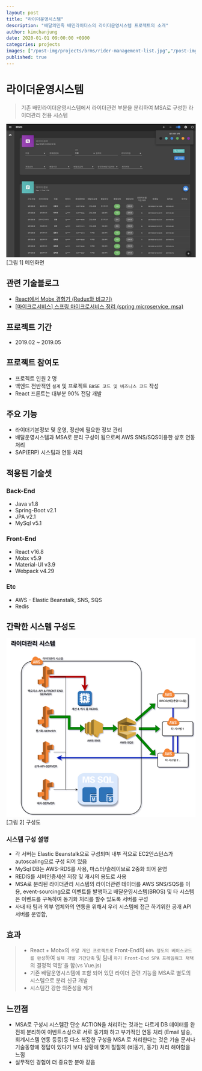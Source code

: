 ```yaml
---
layout: post
title: "라이더운영시스템"
description: "배달의민족 배민라이더스의 라이더운영시스템 프로젝트의 소개"
author: kimchanjung
date: 2020-01-01 09:00:00 +0900
categories: projects
images: ["/post-img/projects/brms/rider-management-list.jpg","/post-img/projects/brms/brms-architecture.png"]
published: true
---
```


# 라이더운영시스템

> 기존 배민라이더운영시스템에서 라이더관련 부분을 분리하여 MSA로 구성한 라이더관리 전용 시스템

![bros-main](/post-img/projects/brms/rider-management-list.jpg)
[그림 1] 메인화면

## 관련 기술블로그
- [React에서 Mobx 경험기 (Redux와 비교기)](https://woowabros.github.io/experience/2019/01/02/kimcj-react-mobx.html)
- [[마이크로서비스] 스프링 마이크로서비스 정리 (spring microservice, msa)](/tech/2020/05/06/spring-microservice-summary.html)

## 프로젝트 기간
- 2019.02 ~ 2019.05

## 프로젝트 참여도
- 프로젝트 인원 2 명
- 백엔드 전반적인 `설계` 및 프로젝트 `BASE 코드 및 비즈니스 코드` 작성
- React 프론트는 대부분 90% 전담 개발

## 주요 기능
- 라이더기본정보 및 운영, 정산에 필요한 정보 관리
- 배달운영시스템과 MSA로 분리 구성이 됨으로써 AWS SNS/SQS이용한 상호 연동 처리
- SAP(ERP) 시스팀과 연동 처리

## 적용된 기술셋
### Back-End
- Java v1.8
- Spring-Boot v2.1
- JPA v2.1 
- MySql v5.1 

### Front-End
- React v16.8
- Mobx v5.9
- Material-UI v3.9
- Webpack v4.29

### Etc
- AWS - Elastic Beanstalk, SNS, SQS
- Redis  


## 간략한 시스템 구성도

![bros-architecture](/post-img/projects/brms/brms-architecture.png)
[그림 2] 구성도 

### 시스템 구성 설명
- 각 서버는 Elastic Beanstalk으로 구성되며 내부 적으로 EC2인스턴스가 autoscaling으로 구성 되어 있음
- MySql DB는 AWS-RDS를 사용, 마스터/슬레이브로 2중화 되어 운영
- REDIS를 서버인증세션 저장 및 캐시의 용도로 사용
- MSA로 분리된 라이더관리 시스템의 라이더관련 데이터를 AWS SNS/SQS를 이용, event-sourcing으로 이벤트를 발행하고 배달운영시스템(BROS) 및 타 시스템은 이벤드를 구독하여 동기화 처리를 할수 있도록 서버를 구성
- 사내 타 팀과 외부 업체와의 연동을 위해서 우리 시스템에 접근 하기위한 공개 API 서버를 운영함, 


## 효과
> - React + Mobx의 `주말 개인 프로젝트로` Front-End의 `60% 정도의 베이스코드를 완성`하여 `실제 개발 기간단축` 및 팀내 `차기 Front-End SPA 프레임워크 채택`의 결정적 역할`을 함(vs Vue.js)
> - 기존 배달운영시스템에 포함 되어 있던 라이더 관련 기능을 MSA로 별도의 시스템으로 분리 신규 개발
> - 시스템간 강한 의존성을 제거

## 느낀점
- MSA로 구성시 시스템간 단순 ACTION을 처리하는 것과는 다르게 DB 데이터를 완전히 분리하여 이벤트소싱으로 서로 동기화 하고 부가적인 연동 처리 (Email 발송, 회계시스템 연동 등등)등 다소 복잡한 구성을 MSA 로 처리한다는 것은 기술 문서나 기술동향에 정답이 있다기 보다 상황에 맞게 절절히 (비동기, 동기) 처리 해야함을 느낌
- 실무적인 경험이 더 중요한 분야 같음